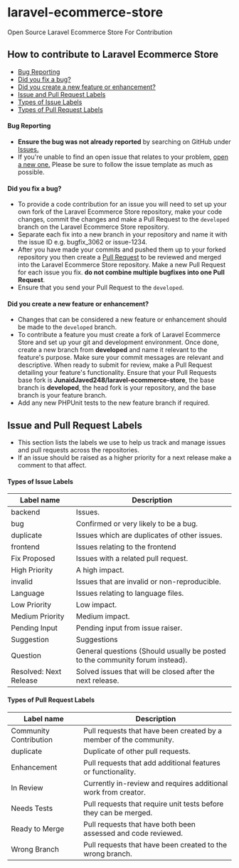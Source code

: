 # laravel-ecommerce-store
Open Source Laravel Ecommerce Store For Contribution
## How to contribute to Laravel Ecommerce Store
- [Bug Reporting](#bug-reporting)
- [Did you fix a bug?](#Did-you-fix-a-bug)
- [Did you create a new feature or enhancement?](#did-you-create-a-new-feature-or-enhancement)
- [Issue and Pull Request Labels](#Issue-and-Pull-Request-Labels)
- [Types of Issue Labels](#Types-of-Issue-Labels)
- [Types of Pull Request Labels](#Types-of-Pull-Request-Labels)

#### **Bug Reporting**
* **Ensure the bug was not already reported** by searching on GitHub under [Issues.](https://github.com/JunaidJaved248/laravel-ecommerce-store/issues)
* If you're unable to find an open issue that relates to your problem, [open a new one.](https://github.com/JunaidJaved248/laravel-ecommerce-store/issues/new) Please be sure to follow the issue template as much as possible.

#### **Did you fix a bug?**

* To provide a code contribution for an issue you will need to set up your own fork of the Laravel Ecommerce Store repository, make your code changes, commit the changes and make a Pull Request to the `developed` branch on the Laravel Ecommerce Store repository. 
* Separate each fix into a new branch in your repository and name it with the issue ID e.g. bugfix_3062 or issue-1234.
* After you have made your commits and pushed them up to your forked repository you then create a [Pull Request](https://help.github.com/articles/about-pull-requests/) to be reviewed and merged into the Laravel Ecommerce Store repository. Make a new Pull Request for each issue you fix.    **do not combine multiple bugfixes into one Pull Request**.
* Ensure that you send your Pull Request to the `developed`.


#### **Did you create a new feature or enhancement?**

* Changes that can be considered a new feature or enhancement should be made to the `developed` branch.
* To contribute a feature you must create a fork of Laravel Ecommerce Store and set up your git and development environment.
  Once done, create a new branch from **developed** and name it relevant to the feature's purpose.
  Make sure your commit messages are relevant and descriptive. When ready to submit for review, make a Pull Request detailing your feature's functionality.
  Ensure that your Pull Requests base fork is **JunaidJaved248/laravel-ecommerce-store**, the base branch is **developed**, the head fork is your repository, and the base branch is your feature branch.
* Add any new PHPUnit tests to the new feature branch if required.

## Issue and Pull Request Labels

* This section lists the labels we use to help us track and manage issues and pull requests across the repositories.
* If an issue should be raised as a higher priority for a next release make a comment to that affect. 

#### Types of Issue Labels

| Label name               | Description                                                                  |
| -------------------------|  --------------------------------------------------------------------------- |
| backend                  | Issues.                                         |
| bug                      | Confirmed or very likely to be a bug.                                        |
| duplicate                | Issues which are duplicates of other issues.                                 |
| frontend                 | Issues relating to the frontend                                              |
| Fix Proposed             | Issues with a related pull request.                                          |
| High Priority            | A high impact.                                                               |
| invalid                  | Issues that are invalid or non-reproducible.                                 |
| Language                 | Issues relating to language files.                                           |
| Low Priority             | Low impact.                                                                  |
| Medium Priority          | Medium impact.                                                               |
| Pending Input            | Pending input from issue raiser.                                             |
| Suggestion               | Suggestions                                                                  |
| Question                 | General questions (Should usually be posted to the community forum instead). |
| Resolved: Next Release   | Solved issues that will be closed after the next release.                    |

#### Types of Pull Request Labels

| Label name             | Description                                                        |
| ---------------------- | ------------------------------------------------------------------ |
| Community Contribution | Pull requests that have been created by a member of the community. |
| duplicate              | Duplicate of other pull requests.                                  |
| Enhancement            | Pull requests that add additional features or functionality.       |
| In Review              | Currently in-review and requires additional work from creator.     |
| Needs Tests            | Pull requests that require unit tests before they can be merged.  |
| Ready to Merge         | Pull requests that have both been assessed and code reviewed.      |
| Wrong Branch           | Pull requests that have been created to the wrong branch.          |
